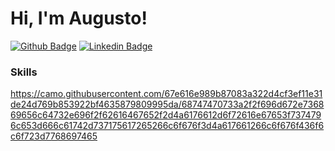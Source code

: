 # Hi, I'm Augusto!

[![Github Badge](https://img.shields.io/badge/-Github-000?style=flat-square&logo=Github&logoColor=white&link=https://github.com/Augusto-Calisto)](https://github.com/Augusto-Calisto)
[![Linkedin Badge](https://img.shields.io/badge/-LinkedIn-blue?style=flat-square&logo=Linkedin&logoColor=white&link=https://www.linkedin.com/in/augusto-calisto-27b899195/)](https://www.linkedin.com/in/augusto-calisto-27b899195/)

### Skills

https://camo.githubusercontent.com/67e616e989b87083a322d4cf3ef11e31de24d769b853922bf4635879809995da/68747470733a2f2f696d672e736869656c64732e696f2f62616467652f2d4a6176612d6f72616e67653f7374796c653d666c61742d737175617265266c6f676f3d4a617661266c6f676f436f6c6f723d7768697465

<!--
### Hi there 👋

**Augusto-Calisto/Augusto-Calisto** is a ✨ _special_ ✨ repository because its `README.md` (this file) appears on your GitHub profile.

Here are some ideas to get you started:

- 🔭 I’m currently working on ...
- 🌱 I’m currently learning ...
- 👯 I’m looking to collaborate on ...
- 🤔 I’m looking for help with ...
- 💬 Ask me about ...
- 📫 How to reach me: ...
- 😄 Pronouns: ...
- ⚡ Fun fact: ...
-->
